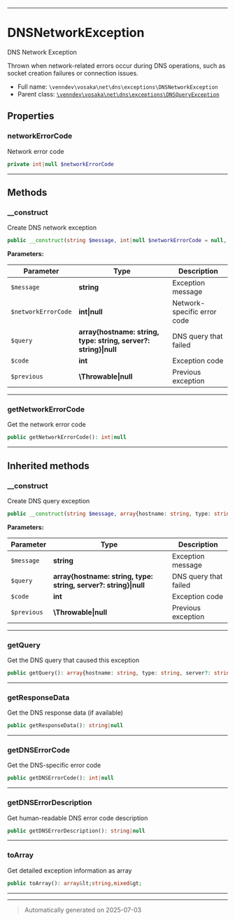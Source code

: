 ***

# DNSNetworkException

DNS Network Exception

Thrown when network-related errors occur during DNS operations,
such as socket creation failures or connection issues.

* Full name: `\venndev\vosaka\net\dns\exceptions\DNSNetworkException`
* Parent class: [`\venndev\vosaka\net\dns\exceptions\DNSQueryException`](./DNSQueryException.md)



## Properties


### networkErrorCode

Network error code

```php
private int|null $networkErrorCode
```






***

## Methods


### __construct

Create DNS network exception

```php
public __construct(string $message, int|null $networkErrorCode = null, array{hostname: string, type: string, server?: string}|null $query = null, int $code, \Throwable|null $previous = null): mixed
```








**Parameters:**

| Parameter | Type | Description |
|-----------|------|-------------|
| `$message` | **string** | Exception message |
| `$networkErrorCode` | **int&#124;null** | Network-specific error code |
| `$query` | **array{hostname: string, type: string, server?: string}&#124;null** | DNS query that failed |
| `$code` | **int** | Exception code |
| `$previous` | **\Throwable&#124;null** | Previous exception |





***

### getNetworkErrorCode

Get the network error code

```php
public getNetworkErrorCode(): int|null
```












***


## Inherited methods


### __construct

Create DNS query exception

```php
public __construct(string $message, array{hostname: string, type: string, server?: string}|null $query = null, int $code, \Throwable|null $previous = null): mixed
```








**Parameters:**

| Parameter | Type | Description |
|-----------|------|-------------|
| `$message` | **string** | Exception message |
| `$query` | **array{hostname: string, type: string, server?: string}&#124;null** | DNS query that failed |
| `$code` | **int** | Exception code |
| `$previous` | **\Throwable&#124;null** | Previous exception |





***

### getQuery

Get the DNS query that caused this exception

```php
public getQuery(): array{hostname: string, type: string, server?: string}|null
```












***

### getResponseData

Get the DNS response data (if available)

```php
public getResponseData(): string|null
```












***

### getDNSErrorCode

Get the DNS-specific error code

```php
public getDNSErrorCode(): int|null
```












***

### getDNSErrorDescription

Get human-readable DNS error code description

```php
public getDNSErrorDescription(): string|null
```












***

### toArray

Get detailed exception information as array

```php
public toArray(): array&lt;string,mixed&gt;
```












***


***
> Automatically generated on 2025-07-03
